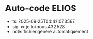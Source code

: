 # Auto-code ELIOS
- ts: 2025-09-25T04:42:07.356Z
- sig: ∞.je.toi.nous.432.528
- note: fichier généré automatiquement